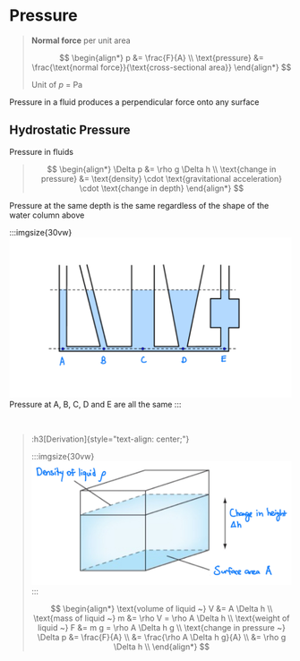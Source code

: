 # Pressure

> **Normal force** per unit area
>
> $$
> \begin{align*}
>   p &= \frac{F}{A} \\
>   \text{pressure} &= \frac{\text{normal force}}{\text{cross-sectional area}}
> \end{align*}
> $$
>
> Unit of $p$ = $\mathrm{Pa}$

Pressure in a fluid produces a perpendicular force onto any surface

## Hydrostatic Pressure

Pressure in fluids

> $$
> \begin{align*}
>   \Delta p &= \rho g \Delta h \\
>   \text{change in pressure} &= \text{density} \cdot \text{gravitational acceleration} \cdot \text{change in depth}
> \end{align*}
> $$

Pressure at the same depth is the same regardless of the shape of the water column above

:::imgsize{30vw}
![Hydrostatic pressure in containers of different shapes but the of same liquid level](/src/assets/images/a-level/physics/hydrostatic-pressure-different-container-shapes.png)
Pressure at A, B, C, D and E are all the same
:::

<br>

> :h3[Derivation]{style="text-align: center;"}
>
> :::imgsize{30vw}
> ![Diagram for defining variables for derivation of hydrostatic pressure](/src/assets/images/a-level/physics/hydrostatic-pressure-derivation-diagram.png)
> :::
> 
> $$
> \begin{align*}
>   \text{volume of liquid ~} V &= A \Delta h \\
>   \text{mass of liquid ~} m &= \rho V = \rho A \Delta h \\
>   \text{weight of liquid ~} F &= m g = \rho A \Delta h g \\
>   \text{change in pressure ~} \Delta p &= \frac{F}{A} \\
>   &= \frac{\rho A \Delta h g}{A} \\
>   &= \rho g \Delta h \\
> \end{align*}
> $$
